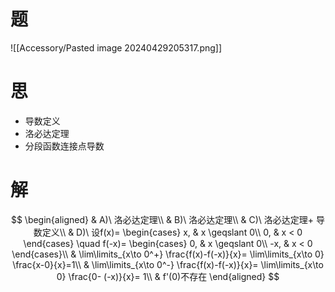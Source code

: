 # 题

![[Accessory/Pasted image 20240429205317.png]]

# 思

- 导数定义
- 洛必达定理
- 分段函数连接点导数

# 解

$$
\begin{aligned}
& A)\ 洛必达定理\\
& B)\ 洛必达定理\\
& C)\ 洛必达定理+ 导数定义\\
& D)\ 设f(x)=
\begin{cases}
x, & x \geqslant 0\\
0, & x < 0
\end{cases}
\quad
f(-x)=
\begin{cases}
0, & x \geqslant 0\\
-x, & x < 0
\end{cases}\\
& \lim\limits_{x\to 0^+} \frac{f(x)-f(-x)}{x}= \lim\limits_{x\to 0} \frac{x-0}{x}=1\\
& \lim\limits_{x\to 0^-} \frac{f(x)-f(-x)}{x}= \lim\limits_{x\to 0} \frac{0- (-x)}{x}= 1\\
& f'(0)不存在
\end{aligned}
$$
